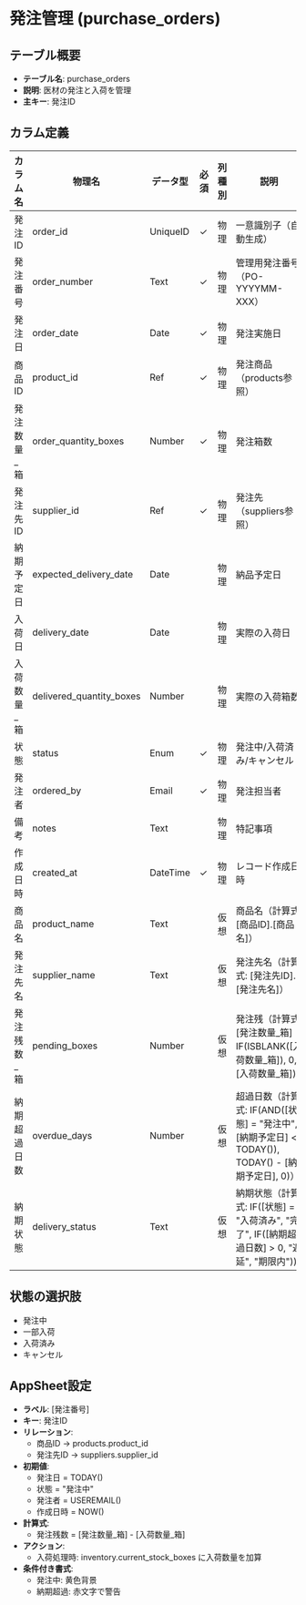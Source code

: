 # 発注管理 (purchase_orders)

## テーブル概要
- **テーブル名**: purchase_orders
- **説明**: 医材の発注と入荷を管理
- **主キー**: 発注ID

## カラム定義

| カラム名 | 物理名 | データ型 | 必須 | 列種別 | 説明 |
|---------|--------|----------|------|--------|------|
| 発注ID | order_id | UniqueID | ✓ | 物理 | 一意識別子（自動生成） |
| 発注番号 | order_number | Text | ✓ | 物理 | 管理用発注番号（PO-YYYYMM-XXX） |
| 発注日 | order_date | Date | ✓ | 物理 | 発注実施日 |
| 商品ID | product_id | Ref | ✓ | 物理 | 発注商品（products参照） |
| 発注数量_箱 | order_quantity_boxes | Number | ✓ | 物理 | 発注箱数 |
| 発注先ID | supplier_id | Ref | ✓ | 物理 | 発注先（suppliers参照） |
| 納期予定日 | expected_delivery_date | Date | | 物理 | 納品予定日 |
| 入荷日 | delivery_date | Date | | 物理 | 実際の入荷日 |
| 入荷数量_箱 | delivered_quantity_boxes | Number | | 物理 | 実際の入荷箱数 |
| 状態 | status | Enum | ✓ | 物理 | 発注中/入荷済み/キャンセル |
| 発注者 | ordered_by | Email | ✓ | 物理 | 発注担当者 |
| 備考 | notes | Text | | 物理 | 特記事項 |
| 作成日時 | created_at | DateTime | ✓ | 物理 | レコード作成日時 |
| 商品名 | product_name | Text | | 仮想 | 商品名（計算式: [商品ID].[商品名]） |
| 発注先名 | supplier_name | Text | | 仮想 | 発注先名（計算式: [発注先ID].[発注先名]） |
| 発注残数_箱 | pending_boxes | Number | | 仮想 | 発注残（計算式: [発注数量_箱] - IF(ISBLANK([入荷数量_箱]), 0, [入荷数量_箱])） |
| 納期超過日数 | overdue_days | Number | | 仮想 | 超過日数（計算式: IF(AND([状態] = "発注中", [納期予定日] < TODAY()), TODAY() - [納期予定日], 0)） |
| 納期状態 | delivery_status | Text | | 仮想 | 納期状態（計算式: IF([状態] = "入荷済み", "完了", IF([納期超過日数] > 0, "遅延", "期限内"))） |

## 状態の選択肢
- 発注中
- 一部入荷
- 入荷済み
- キャンセル

## AppSheet設定
- **ラベル**: [発注番号]
- **キー**: 発注ID
- **リレーション**:
  - 商品ID → products.product_id
  - 発注先ID → suppliers.supplier_id
- **初期値**:
  - 発注日 = TODAY()
  - 状態 = "発注中"
  - 発注者 = USEREMAIL()
  - 作成日時 = NOW()
- **計算式**:
  - 発注残数 = [発注数量_箱] - [入荷数量_箱]
- **アクション**:
  - 入荷処理時: inventory.current_stock_boxes に入荷数量を加算
- **条件付き書式**:
  - 発注中: 黄色背景
  - 納期超過: 赤文字で警告